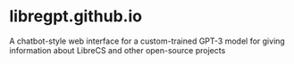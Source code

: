 # libregpt.github.io
A chatbot-style web interface for a custom-trained GPT-3 model for giving information about LibreCS and other open-source projects

